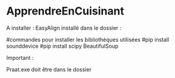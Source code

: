 # ApprendreEnCuisinant

A installer :
EasyAlign installé dans le dossier :

#commandes pour installer les bibliothèques utilisées
#pip install sounddevice
#pip install scipy
BeautifulSoup



Important : 

Praat.exe doit être dans le dossier
